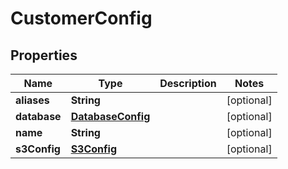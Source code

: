 
# CustomerConfig

## Properties
Name | Type | Description | Notes
------------ | ------------- | ------------- | -------------
**aliases** | **String** |  |  [optional]
**database** | [**DatabaseConfig**](DatabaseConfig.md) |  |  [optional]
**name** | **String** |  |  [optional]
**s3Config** | [**S3Config**](S3Config.md) |  |  [optional]



